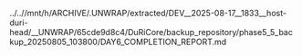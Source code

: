 ../..//mnt/h/ARCHIVE/.UNWRAP/extracted/DEV__2025-08-17__1833__host-duri-head/__UNWRAP/65cde9d8c4/DuRiCore/backup_repository/phase5_5_backup_20250805_103800/DAY6_COMPLETION_REPORT.md